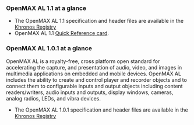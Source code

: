 ### OpenMAX AL 1.1 at a glance

*   The OpenMAX AL 1.1 specification and header files are available in the [Khronos Registry](/registry/omxal/)
*   OpenMAX AL 1.1 [Quick Reference card](/files/openmax-al-1-1-quick-reference.pdf "Download the OpenMAX AL quick reference card").

### OpenMAX AL 1.0.1 at a glance

OpenMAX AL is a royalty-free, cross platform open standard for accelerating the capture, and presentation of audio, video, and images in multimedia applications on embedded and mobile devices. OpenMAX AL includes the ability to create and control player and recorder objects and to connect them to configurable inputs and output objects including content readers/writers, audio inputs and outputs, display windows, cameras, analog radios, LEDs, and vibra devices.

*   The OpenMAX AL 1.0.1 specification and header files are available in the [Khronos Registry](/registry/omxal/)